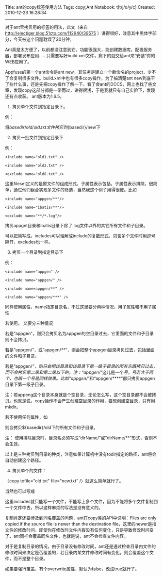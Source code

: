 Title: ant的copy标签使用方法
Tags: copy;Ant
Notebook: t[t/j/o/y/c]
Created: 2010-12-23 16:28:34

------

对于ant里拷贝用的<copy>标签的用法，此文（来自 http://electiger.blog.51cto.com/112940/39575 ）讲得很好，注意其中黑体字部分，今天被这个问题耽误了20分钟。
 
Ant真是太方便了，以前都没注意到它。功能很强大，能创建数据库，配置服务器，部署发布应用……只需要写好build.xml文件，剩下的就交给ant来“安装”你的WEB应用了。

 

Appfuse的第一个ant命令是ant new，其任务是建立一个新命名的project，少不了会复制很多文件。build.xml中也有很多copy操作，为了搞清楚ant new到底干了些什么事，还是先把copy操作了解一下。看了会ant的DOCS，网上也找了些文章，发现copy这部分都是一带而过，讲得很浅，于是我就只有自己实验下，发现还有点收获。 ant版本为1.6.5。

 

1. 拷贝单个文件到指定目录下。

例：<copy todir="${basedir}/new" file="${basedir}/old/old1.txt1"> 

将${basedir}/old/old.txt文件拷贝到${basedir}/new下

 

2. 拷贝一批文件到指定目录下

例：<copy todir="${basedir}/new">

   <fileset dir="${basedir}/old">

    <include name="old1.txt" />

    <include name="old2.txt" />

    <exclude name="old8.txt" />

   </fileset>

  </copy>

  这里fileset定义的是原文件的组成形式，<include/>子属性表示包括，<exclude/>子属性表示排除，很简单，通过他们组合实现多文件的筛选，当然我这个例子用得很傻。比如

    <include name="appgen/**"/>

    <include name="ibatis/**"/>

    <exclude name="**/*.log"/>

  拷贝appget目录和ibatis目录下除了.log文件以外的其它所有文件和子目录。

 

  可以把<fileset/>简写成<fileset dir="${basedir}/old" includes="old1.txt,old2.txt" />，includes可以理解成include的复数形式，包含多个文件时用逗号隔开，excludes也一样。

 

3. 拷贝一个目录到指定目录下

例：<copy todir="${basedir}/new">

   <fileset dir="${basedir}/old">

    <include name="appgen" />

    <include name="appgen/" />

    <include name=appgen/**" />

    <include name="appgen/***" />

   </fileset>

  </copy>

  同样使用<fileset/>属性，name指定目录名，不过这里要分两种情况，用<include/>子属性和不用<include/>子属性.

  若使用<include/>， 又要分三种情况

   若是“appgen”，则只会拷贝名为appgen的空目录过去，它里面的文件和子目录则不会拷贝。

   若是“appgen/”，或“appgen/**”，则会把整个appgen目录拷贝过去，包括里面的文件和子目录。

   若是“appgen/*”，则只会把该目录和该目录下第一级子目录的所有东西拷贝过去，而不会拷贝第二级和第二级以下的。注：“appgen/*”这儿是一个*号，*号若大于两个，也跟一个*号是同样效果。比如“appgen/*”和“appgen/****”都只拷贝appgen目录下第一级子目录。

 

注：若appeng这个目录本身就是个空目录，无论怎么写，这个空目录都不会被拷贝。也就是说，copy操作不会产生创建空目录的作用，要想创建空目录，只有用mkdir。

 

  若不使用任何<include>属性，如

   <fileset dir="${basedir}/old">

   </fileset>

  则会拷贝${basedir}/old下的所有文件和子目录。

 

注： 使用<exclude/>排除目录时，目录名必须写成“dirName/”或“dirName/**”形式，否则不会生效。 

 

  以上是三种拷贝到目录的种类，注意如果计算机中没有todir指定的路径，ant将会自动创建这个路径。

 

4. 拷贝单个的文件： 

〈copy tofile="old.txt" file="new.txt" /〉就这么简单就行了。

当然也可以写成

 <copy tofile="${basedir}/new/new.txt">

  <fileset dir="${basedir}/old" includes="old.txt" />

 </copy>

  这里includes就只能写一个文件，不能写上多个文件，因为不能将多个文件复制到一个文件中去，所以这样麻烦的写法是没有意义的。

 

 

 

  复制肯定还要涉及到同名覆盖的问题，ant在copy类的API中说明：Files are only copied if the source file is newer than the destination file，这里的newer是指文件的修改时间，即使你在修改时文件内容没有任何变化，只是导致修改时间变了，ant同样会覆盖同名文件，也就是说，ant不会检查文件内容。

 

  对于是复制目录的情况，由于目录没有修改时间，ant还是通过检查目录内文件的修改时间来决定是否覆盖的，若目录内某文件修改时间有变化，则会覆盖这个文件，而不是整个目录。

 

如果要强行覆盖，<copy/>有个overwrite属性，默认为false，改成true就行了。